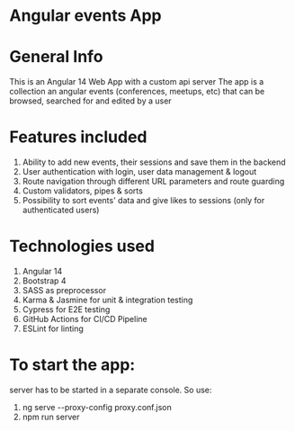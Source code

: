 # Angular events App

# General Info

This is an Angular 14 Web App with a custom api server
The app is a collection an angular events (conferences, meetups, etc) that can be browsed, searched for and edited by a user

# Features included

1. Ability to add new events, their sessions and save them in the backend
2. User authentication with login, user data management & logout
3. Route navigation through different URL parameters and route guarding
4. Custom validators, pipes & sorts
5. Possibility to sort events' data and give likes to sessions (only for authenticated users)

# Technologies used

1. Angular 14
2. Bootstrap 4
3. SASS as preprocessor
4. Karma & Jasmine for unit & integration testing
5. Cypress for E2E testing
6. GitHub Actions for CI/CD Pipeline
7. ESLint for linting

# To start the app:

server has to be started in a separate console. So use:

1. ng serve --proxy-config proxy.conf.json
2. npm run server
